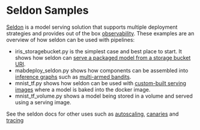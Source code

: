 # Seldon Samples

[Seldon](https://github.com/SeldonIO/seldon-core) is a model serving solution that supports multiple deployment strategies and provides out of the box [observability](https://docs.seldon.io/projects/seldon-core/en/latest/analytics/analytics.html). These examples are an overview of how seldon can be used with pipelines:

- iris_storagebucket.py is the simplest case and best place to start. It shows how seldon can [serve a packaged model from a storage bucket URI](https://docs.seldon.io/projects/seldon-core/en/latest/servers/overview.html).
- mabdeploy_seldon.py shows how components can be assembled into [inference graphs](https://docs.seldon.io/projects/seldon-core/en/latest/analytics/routers.html) such as [multi-armed bandits](https://docs.seldon.io/projects/seldon-core/en/latest/examples/helm_examples.html#Serve-Multi-Armed-Bandit).
- mnist_tf.py shows how seldon can be used with [custom-built serving images](https://docs.seldon.io/projects/seldon-core/en/latest/workflow/README.html) where a model is baked into the docker image.
- mnist_tf_volume.py shows a model being stored in a volume and served using a serving image.

See the seldon docs for other uses such as [autoscaling](https://docs.seldon.io/projects/seldon-core/en/latest/examples/autoscaling_example.html), [canaries](https://docs.seldon.io/projects/seldon-core/en/latest/examples/istio_canary.html) and [tracing](https://docs.seldon.io/projects/seldon-core/en/latest/examples/tmpl_model_tracing.html)